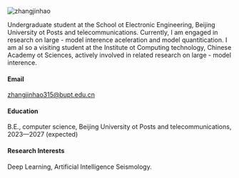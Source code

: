 

![zhangjinhao](https://img.shields.io/badge/Lvhaoojieming-github-blue?logo=github)

Undergraduate student at the School ot Electronic Engineering, Beijing University ot Posts and telecommunications. Currently, I am engaged in research on large - model interence aceleration and model quantitication. I am al so a visiting student at the Institute ot Computing technology, Chinese Academy ot Sciences, actively involved in related research on large - model interence.
#### Email
zhangjinhao315@bupt.edu.cn

#### Education
B.E., computer science, Beijing University ot Posts and telecommunications, 2023—2027 (expected)

#### Research Interests
Deep Learning, Artificial Intelligence Seismology.

